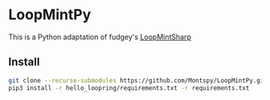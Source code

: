 # LoopMintPy

This is a Python adaptation of fudgey's [LoopMintSharp](https://github.com/fudgebucket27/LoopMintSharp)
## Install
```bash
git clone --recurse-submodules https://github.com/Montspy/LoopMintPy.git
pip3 install -r hello_loopring/requirements.txt -r requirements.txt
```